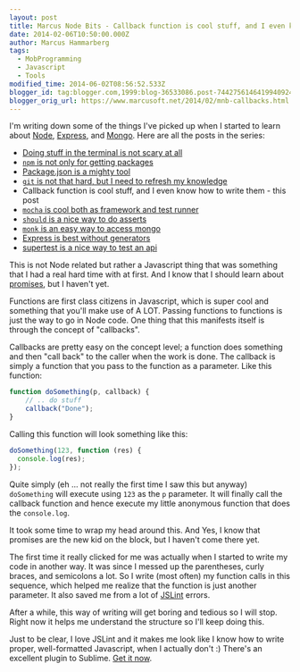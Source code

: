 ```yaml
---
layout: post
title: Marcus Node Bits - Callback function is cool stuff, and I even know how to write them
date: 2014-02-06T10:50:00.000Z
author: Marcus Hammarberg
tags:
  - MobProgramming
  - Javascript
  - Tools
modified_time: 2014-06-02T08:56:52.533Z
blogger_id: tag:blogger.com,1999:blog-36533086.post-7442756146419940924
blogger_orig_url: https://www.marcusoft.net/2014/02/mnb-callbacks.html
---
```


I'm writing down some of the things I've picked up when I started to learn about [Node](http://nodejs.org/), [Express](http://expressjs.com/), and [Mongo](http://www.mongodb.org/). Here are all the posts in the series:

- [Doing stuff in the terminal is not scary at all](https://www.marcusoft.net/2014/02/mnb-terminal.html)
- [`npm` is not only for getting packages](https://www.marcusoft.net/2014/02/mnb-npm.html)
- [Package.json is a mighty tool](https://www.marcusoft.net/2014/02/mnb-packagejson.html)
- [`git` is not that hard, but I need to refresh my knowledge](https://www.marcusoft.net/2014/02/mnb-git.html)
- Callback function is cool stuff, and I even know how to write them - this post
- [`mocha` is cool both as framework and test runner](https://www.marcusoft.net/2014/02/mnb-mocha.html)
- [`should` is a nice way to do asserts](https://www.marcusoft.net/2014/02/mnb-should.html)
- [`monk` is an easy way to access mongo](https://www.marcusoft.net/2014/02/mnb-monk.html)
- [Express is best without generators](https://www.marcusoft.net/2014/02/mnb-express.html)
- [supertest is a nice way to test an api](https://www.marcusoft.net/2014/02/mnb-supertest.html)

This is not Node related but rather a Javascript thing that was something that I had a real hard time with at first. And I know that I should learn about [promises](http://www.html5rocks.com/en/tutorials/es6/promises/), but I haven't yet.

Functions are first class citizens in Javascript, which is super cool and something that you'll make use of A LOT. Passing functions to functions is just the way to go in Node code. One thing that this manifests itself is through the concept of "callbacks".

Callbacks are pretty easy on the concept level; a function does something and then "call back" to the caller when the work is done. The callback is simply a function that you pass to the function as a parameter. Like this function:

```javascript
function doSomething(p, callback) {
    // .. do stuff
    callback("Done");
}
```

Calling this function will look something like this:

```javascript
doSomething(123, function (res) {
  console.log(res);
});
```

Quite simply (eh ... not really the first time I saw this but anyway) `doSomething` will execute using `123` as the `p` parameter. It will finally call the callback function and hence execute my little anonymous function that does the `console.log`.

It took some time to wrap my head around this. And Yes, I know that promises are the new kid on the block, but I haven't come there yet.

The first time it really clicked for me was actually when I started to write my code in another way. It was since I messed up the parentheses, curly braces, and semicolons a lot. So I write (most often) my function calls in this sequence, which helped me realize that the function is just another parameter. It also saved me from a lot of [JSLint](http://www.jslint.com/) errors.

After a while, this way of writing will get boring and tedious so I will stop. Right now it helps me understand the structure so I'll keep doing this.

Just to be clear, I love JSLint and it makes me look like I know how to write proper, well-formatted Javascript, when I actually don't :) There's an excellent plugin to Sublime. [Get it now](https://github.com/fbzhong/sublime-jslint).
